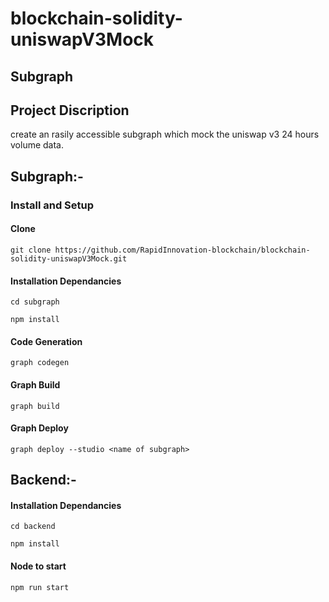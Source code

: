 # blockchain-solidity-uniswapV3Mock

## Subgraph

## Project Discription
create an rasily accessible subgraph which mock the uniswap v3 24 hours volume data.


## Subgraph:-

### Install and Setup

#### Clone 

```
git clone https://github.com/RapidInnovation-blockchain/blockchain-solidity-uniswapV3Mock.git

```
 
#### Installation Dependancies

```
cd subgraph

npm install

```

#### Code Generation

``` 
graph codegen

```

#### Graph Build

```
graph build

```

#### Graph Deploy

```
graph deploy --studio <name of subgraph>

```




## Backend:- 

#### Installation Dependancies

```
cd backend

npm install

```

#### Node to start

``` 
npm run start

```